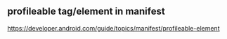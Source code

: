 

## profileable tag/element in manifest

https://developer.android.com/guide/topics/manifest/profileable-element

